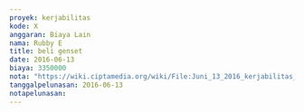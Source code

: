 ```yaml
---
proyek: kerjabilitas
kode: X
anggaran: Biaya Lain
nama: Rubby E
title: beli genset
date: 2016-06-13
biaya: 3350000
nota: "https://wiki.ciptamedia.org/wiki/File:Juni_13_2016_kerjabilitas_X_pembelian_genset_rubby_e.jpg"
tanggalpelunasan: 2016-06-13
notapelunasan:
---
```

